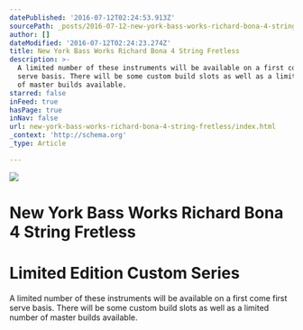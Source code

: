 ```yaml
---
datePublished: '2016-07-12T02:24:53.913Z'
sourcePath: _posts/2016-07-12-new-york-bass-works-richard-bona-4-string-fretless.md
author: []
dateModified: '2016-07-12T02:24:23.274Z'
title: New York Bass Works Richard Bona 4 String Fretless
description: >-
  A limited number of these instruments will be available on a first come first
  serve basis. There will be some custom build slots as well as a limited number
  of master builds available.
starred: false
inFeed: true
hasPage: true
inNav: false
url: new-york-bass-works-richard-bona-4-string-fretless/index.html
_context: 'http://schema.org'
_type: Article

---
```

![](https://the-grid-user-content.s3-us-west-2.amazonaws.com/4a7d2640-1f92-46c0-b4a1-b55af8243e74.jpg)

# New York Bass Works Richard Bona 4 String Fretless

# Limited Edition Custom Series

A limited number of these instruments will be available on a first come first serve basis. There will be some custom build slots as well as a limited number of master builds available.